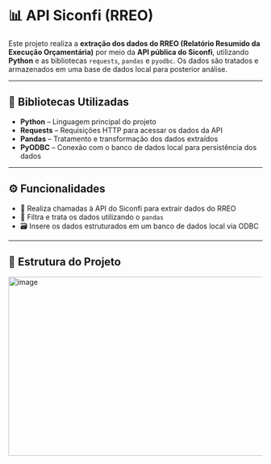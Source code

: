 # 📊 API Siconfi (RREO)

Este projeto realiza a **extração dos dados do RREO (Relatório Resumido da Execução Orçamentária)** por meio da **API pública do Siconfi**, utilizando **Python** e as bibliotecas `requests`, `pandas` e `pyodbc`. Os dados são tratados e armazenados em uma base de dados local para posterior análise.

---

## 🚀 Bibliotecas Utilizadas

- **Python** – Linguagem principal do projeto  
- **Requests** – Requisições HTTP para acessar os dados da API  
- **Pandas** – Tratamento e transformação dos dados extraídos  
- **PyODBC** – Conexão com o banco de dados local para persistência dos dados  

---

## ⚙️ Funcionalidades

- 🔗 Realiza chamadas à API do Siconfi para extrair dados do RREO  
- 🧹 Filtra e trata os dados utilizando o `pandas`  
- 🗃️ Insere os dados estruturados em um banco de dados local via ODBC  

---

## 📁 Estrutura do Projeto

<img width="987" height="355" alt="image" src="https://github.com/user-attachments/assets/ab151691-208d-4fb2-adfb-536a52fe8f3f" />
